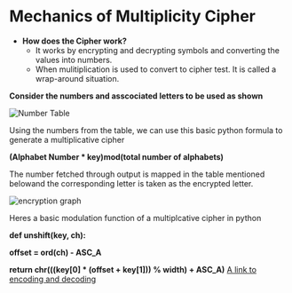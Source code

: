 # Mechanics of Multiplicity Cipher

* **How does the Cipher work?**
  * It works by encrypting and decrypting symbols and converting the values into numbers. 
  * When mulitiplication is used to convert to cipher test. It is called a wrap-around situation.

**Consider the numbers and asscociated letters to be used as shown**

![Number Table](https://www.tutorialspoint.com/cryptography_with_python/images/associated_numbers.jpg)

Using the numbers from the table, we can use this basic python formula to generate a multiplicative cipher 

**(Alphabet Number * key)mod(total number of alphabets)**

The number fetched through output is mapped in the table mentioned belowand the corresponding letter is taken as the encrypted letter.

![encryption graph](https://www.tutorialspoint.com/cryptography_with_python/images/encrypted_letter.jpg)

Heres a basic modulation function of a multiplcative cipher in python

**def unshift(key, ch):**

   **offset = ord(ch) - ASC_A**
   
   **return chr(((key[0] * (offset + key[1])) % width) + ASC_A)**
[A link to encoding and decoding](https://www.ti89.com/cryptotut/multi4.htm)


